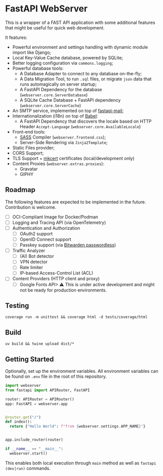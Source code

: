 # FastAPI WebServer

This is a wrapper of a FAST API application with some additional features that might be useful for quick web development.

It features:
- Powerful environment and settings handling with dynamic module import like Django;
- Local Key-Value Cache database, powered by SQLite;
- Better logging configuration via `commons.logging`;
- Powerful database tools:
  - A Database Adapter to connect to any database on-the-fly;
  - A Data Migration Tool, to run `.sql` files, or migrate `json` data that runs automagically on server startup;
  - A FastAPI Dependency for the database (`webserver.core.ServerDatabase`)
  - A SQLite Cache Database + FastAPI dependency (`webserver.core.ServerCache`)
- An SMTP service, implemented on top of [fastapi-mail](https://pypi.org/project/fastapi-mail/);
- Internationalization (i18n) on top of [Babel](https://babel.pocoo.org/):
  - A FastAPI Dependency that discovers the locale based on HTTP Header `Accept-Language` (`webserver.core.AvailableLocale`)
- Front-end tools:
  - [SASS](https://sass-lang.com/) Compiler (`webserver.frontend.css`);
  - Server-Side Rendering via `Jinja2Template`;
- Static Files provider;
- CORS Support;
- TLS Support + [mkcert](https://github.com/FiloSottile/mkcert) certificates (local/development only)
- Content Proxies (`webserver.extras.proxies`):
  - Gravatar
  - GIPHY

## Roadmap

The following features are expected to be implemented in the future. Contribution is welcome.

- [ ] OCI-Compliant Image for Docker/Podman
- [ ] Logging and Tracing API (via OpenTelemetry)
- [ ] Authentication and Authorization
  - [ ] OAuth2 support
  - [ ] OpenID Connect support
  - [ ] Passkey support (via [Bitwarden passwordless](https://docs.passwordless.dev/guide/))
- [ ] Traffic Analyzer
  - [ ] (AI) Bot detector
  - [ ] VPN detector
  - [ ] Rate limiter
  - [ ] IP-based Access-Control List (ACL)
- [ ] Content Providers (HTTP client and proxy)
  - [ ] Google Fonts API> ⚠️ This is under active development and might not be ready for production environments.

## Testing

```shell
coverage run -m unittest && coverage html -d tests/coverage/html
```

## Build
```shell
uv build && twine upload dist/*
```

## Getting Started

Optionally, set up the environment variables. All environment variables can be found on `.env` file in the root of this repository.

```python
import webserver
from fastapi import APIRouter, FastAPI

router: APIRouter = APIRouter()
app: FastAPI = webserver.app


@router.get("/")
def index():
  return {"Hello World": f"from {webserver.settings.APP_NAME}"}


app.include_router(router)

if __name__ == "__main__":
  webserver.start()
```

This enables both local execution through `main` method as well as `fastapi (dev|run)` commands.
